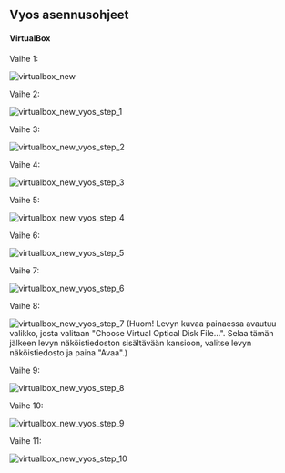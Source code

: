 ## Vyos asennusohjeet

#### VirtualBox

Vaihe 1:

![virtualbox_new](https://user-images.githubusercontent.com/16650292/32906076-89fef3c0-cb04-11e7-9e1c-c0cce28cad3c.PNG)

Vaihe 2:

![virtualbox_new_vyos_step_1](https://user-images.githubusercontent.com/16650292/32906175-cdbd408a-cb04-11e7-92c4-ee9b0bbe3808.png)

Vaihe 3:

![virtualbox_new_vyos_step_2](https://user-images.githubusercontent.com/16650292/32906184-d320fb66-cb04-11e7-8504-823305847c87.png)

Vaihe 4:

![virtualbox_new_vyos_step_3](https://user-images.githubusercontent.com/16650292/32906185-d33d818c-cb04-11e7-8093-c966efaddbd5.png)

Vaihe 5:

![virtualbox_new_vyos_step_4](https://user-images.githubusercontent.com/16650292/32906187-d35b69ea-cb04-11e7-82a1-000ecc6468f0.png)

Vaihe 6:

![virtualbox_new_vyos_step_5](https://user-images.githubusercontent.com/16650292/32906188-d3782742-cb04-11e7-82cc-4b919464399d.png)

Vaihe 7:

![virtualbox_new_vyos_step_6](https://user-images.githubusercontent.com/16650292/32906190-d3b83df0-cb04-11e7-8f06-a69009fc7b0c.png)

Vaihe 8:

![virtualbox_new_vyos_step_7](https://user-images.githubusercontent.com/16650292/32906192-d3d8307e-cb04-11e7-8009-2133fa870715.png)
(Huom! Levyn kuvaa painaessa avautuu valikko, josta valitaan "Choose Virtual Optical Disk File...". Selaa tämän jälkeen levyn näköistiedoston sisältävään kansioon, valitse levyn näköistiedosto ja paina "Avaa".)

Vaihe 9:

![virtualbox_new_vyos_step_8](https://user-images.githubusercontent.com/16650292/32906275-18315f5c-cb05-11e7-8c17-14e4b9b7a9fa.png)

Vaihe 10:

![virtualbox_new_vyos_step_9](https://user-images.githubusercontent.com/16650292/32906276-184d82b8-cb05-11e7-9610-ea1b51c5284f.png)

Vaihe 11:

![virtualbox_new_vyos_step_10](https://user-images.githubusercontent.com/16650292/32906277-186a4ec0-cb05-11e7-9bfd-be6a0a857c7a.png)

